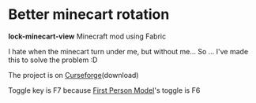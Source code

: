 # Better minecart rotation

**lock-minecart-view**
Minecraft mod using Fabric

I hate when the minecart turn under me, but without me...
So ... I've made this to solve the problem :D

The project is on [Curseforge](https://www.curseforge.com/minecraft/mc-mods/minecart-direction-follow)(download)

Toggle key is F7 because [First Person Model](https://www.curseforge.com/minecraft/mc-mods/first-person-model)'s toggle is F6
